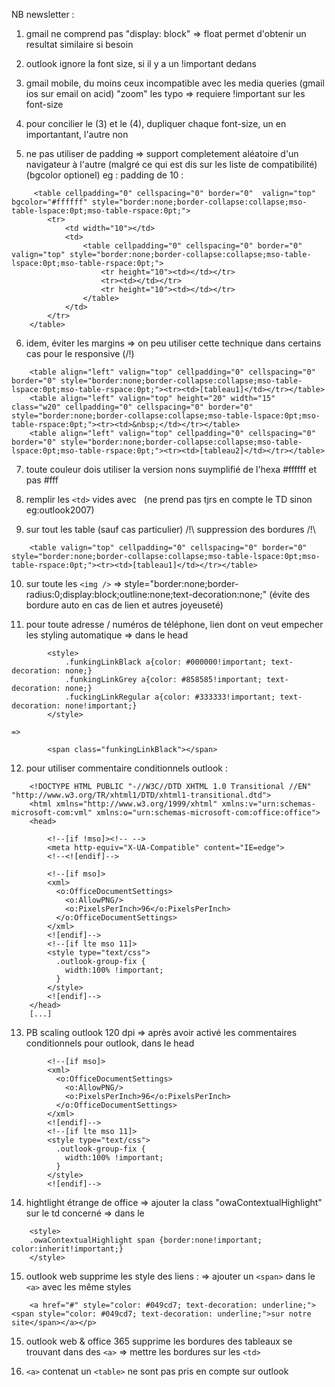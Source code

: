 NB newsletter :

1) gmail ne comprend pas "display: block" => float permet d'obtenir un resultat similaire si besoin

2) outlook ignore la font size, si il y a un !important dedans

3) gmail mobile, du moins ceux incompatible avec les media queries (gmail ios sur email on acid) "zoom" les typo => requiere !important sur les font-size

4) pour concilier le (3) et le (4), dupliquer chaque font-size, un en importantant, l'autre non

5) ne pas utiliser de padding => support completement aléatoire d'un navigateur à l'autre (malgré ce qui est dis sur les liste de compatibilité) (bgcolor optionel)
	eg : padding de 10 :
```
	 <table cellpadding="0" cellspacing="0" border="0"  valign="top"  bgcolor="#ffffff" style="border:none;border-collapse:collapse;mso-table-lspace:0pt;mso-table-rspace:0pt;">
        <tr>
            <td width="10"></td>
            <td>
                <table cellpadding="0" cellspacing="0" border="0"  valign="top" style="border:none;border-collapse:collapse;mso-table-lspace:0pt;mso-table-rspace:0pt;">
                	<tr height="10"><td></td></tr>
                	<tr><td></td></tr>
                	<tr height="10"><td></td></tr>
                </table>
            </td>
        </tr>
    </table>
```

6) idem, éviter les margins
	=> on peu utiliser cette technique dans certains cas pour le responsive (/!\)
```
	<table align="left" valign="top" cellpadding="0" cellspacing="0" border="0" style="border:none;border-collapse:collapse;mso-table-lspace:0pt;mso-table-rspace:0pt;"><tr><td>[tableau1]</td></tr></table>
	<table align="left" valign="top" height="20" width="15" class="w20" cellpadding="0" cellspacing="0" border="0" style="border:none;border-collapse:collapse;mso-table-lspace:0pt;mso-table-rspace:0pt;"><tr><td>&nbsp;</td></tr></table>
	<table align="left" valign="top" cellpadding="0" cellspacing="0" border="0" style="border:none;border-collapse:collapse;mso-table-lspace:0pt;mso-table-rspace:0pt;"><tr><td>[tableau2]</td></tr></table>
```

7) toute couleur dois utiliser la version nons suymplifié de l'hexa #ffffff et pas #fff

8) remplir les `<td>` vides avec &nbsp; (ne prend pas tjrs en compte le TD sinon eg:outlook2007)

9) sur tout les table (sauf cas particulier) /!\ suppression des bordures /!\
```
	<table valign="top" cellpadding="0" cellspacing="0" border="0" style="border:none;border-collapse:collapse;mso-table-lspace:0pt;mso-table-rspace:0pt;"><tr><td>[tableau1]</td></tr></table>
```

10) sur toute les `<img />`
	=> style="border:none;border-radius:0;display:block;outline:none;text-decoration:none;"
		(évite des bordure auto en cas de lien et autres joyeuseté)

11) pour toute adresse / numéros de téléphone, lien dont on veut empecher les styling automatique
	=> dans le head
```
		<style>
	        .funkingLinkBlack a{color: #000000!important; text-decoration: none;}
	        .funkingLinkGrey a{color: #858585!important; text-decoration: none;}
	        .fuckingLinkRegular a{color: #333333!important; text-decoration: none!important;}
	    </style>
```
	=> 
```
		<span class="funkingLinkBlack"></span>
```

12) pour utiliser commentaire conditionnels outlook :
```
	<!DOCTYPE HTML PUBLIC "-//W3C//DTD XHTML 1.0 Transitional //EN" "http://www.w3.org/TR/xhtml1/DTD/xhtml1-transitional.dtd">
	<html xmlns="http://www.w3.org/1999/xhtml" xmlns:v="urn:schemas-microsoft-com:vml" xmlns:o="urn:schemas-microsoft-com:office:office">
	<head>

    	<!--[if !mso]><!-- -->
    	<meta http-equiv="X-UA-Compatible" content="IE=edge">
    	<!--<![endif]-->

	    <!--[if mso]>
	    <xml>
	      <o:OfficeDocumentSettings>
	        <o:AllowPNG/>
	        <o:PixelsPerInch>96</o:PixelsPerInch>
	      </o:OfficeDocumentSettings>
	    </xml>
	    <![endif]-->
	    <!--[if lte mso 11]>
	    <style type="text/css">
	      .outlook-group-fix {
	        width:100% !important;
	      }
	    </style>
	    <![endif]-->
	</head>
	[...]
```

13) PB scaling outlook 120 dpi
	=> après avoir activé les commentaires conditionnels pour outlook, dans le head
```
	    <!--[if mso]>
	    <xml>
	      <o:OfficeDocumentSettings>
	        <o:AllowPNG/>
	        <o:PixelsPerInch>96</o:PixelsPerInch>
	      </o:OfficeDocumentSettings>
	    </xml>
	    <![endif]-->
	    <!--[if lte mso 11]>
	    <style type="text/css">
	      .outlook-group-fix {
	        width:100% !important;
	      }
	    </style>
	    <![endif]-->
```

14) hightlight étrange de office 
	=> ajouter la class "owaContextualHighlight" sur le td concerné
	=> dans le <head>
```
    <style>
    .owaContextualHighlight span {border:none!important; color:inherit!important;}
    </style>
```

15) outlook web supprime les style des liens :
	=> ajouter un `<span>` dans le `<a>` avec les même styles
```
	<a href="#" style="color: #049cd7; text-decoration: underline;"><span style="color: #049cd7; text-decoration: underline;">sur notre site</span></a></p>
```

15) outlook web & office 365 supprime les bordures des tableaux se trouvant dans des `<a>`
	=> mettre les bordures sur les `<td>`

16) `<a>` contenat un `<table>` ne sont pas pris en compte sur outlook